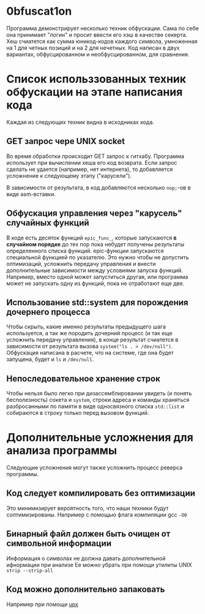 # 0bfuscat1on

Программа демонстрирует несколько техник обфускации. Сама по себе она принимает "логин" и просит ввести его хэш в качестве секерта. Хеш счиатется как сумма юникод-кодов каждого символа, умноженная на 1 для четных позиций и на 2 для нечетных.
Код написан в двух вариантах, обфусцированном и необфусцированном, для сравнения.

# Список использзованных техник обфускации на этапе написания кода
Каждая из следующих техник видна в исходниках кода.

## GET запрос чере UNIX socket
Во время обработки происходит GET запрос к гитхабу. Программа использует при вычислении хеша его код возврата. Если запрос сделать не удается (например, нет интернета), то добавляется усложнение к следующему этапу ("карусели").

В зависимости от результата, в код добавляются несколько `nop;`-ов в виде asm-вставки. 

## Обфускация управления через "карусель" случайных функций
В коде есть десяток функций `epic_func_`, которые запускаются **в случайном порядке** до тех пор пока небудет получены результаты определенного списка функций. epic-функции запускаются специальной функцией по указателю. Это нужно чтобы не допустить оптимизаций, усложнить передачу управления и внести дополнительные зависимости между условиями запуска функций. Например, вместо одной может запуститься другая, или программа может не запускать одну из функций, пока не отработают еще две.

## Использование std::system для порождения дочернего процесса
Чтобы скрыть, какие именно результаты предыдущего шага используется, а так же породить дочерний процесс (и так еще усложнить передачу управления), в конце результат счиатется в зависимости от результата вызова `system("ls . > /dev/null")`. Обфускация написана в расчете, что на системе, где она будет запущена, будет и `ls` и  `/dev/null`.

## Непоследовательное хранение строк
Чтобы нельзя было легко при дизассемблировании увидеть (и понять бесполезность) сокета и `system`, строки адреса и команды храняться разбросанными по памяти в виде односвязного списка `std::list` и собираются в строку только перед вызовом функций.

# Дополнительные усложнения для анализа программы
Следующие усложнения могут также усложнить процесс реверса программы.

## Код следует компилировать без оптимизации
Это минимизирует вероятность того, что наши техники будут соптимизированы.
Например с помощью флага компиляции gcc `-O0`

## Бинарный файл должен быть очищен от символьной информации
Информация о символах не должна давать дополнительной ифнормации при анализе
Ее можно убрать при помощи утилиты UNIX `strip --strip-all`

## Код можно дополнительно запаковать
Например при помощи [upx](https://upx.github.io/)
